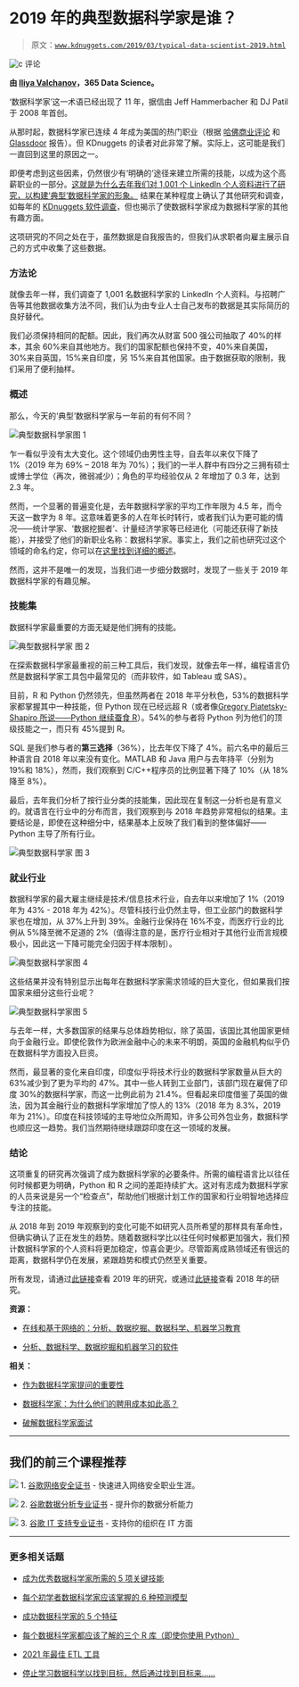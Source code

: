 # 2019 年的典型数据科学家是谁？

> 原文：[`www.kdnuggets.com/2019/03/typical-data-scientist-2019.html`](https://www.kdnuggets.com/2019/03/typical-data-scientist-2019.html)

![c](img/3d9c022da2d331bb56691a9617b91b90.png) 评论

**由 [Iliya Valchanov](https://www.kdnuggets.com/author/iliya-valchanov "Posts by Iliya Valchanov")，365 Data Science。**

‘数据科学家’这一术语已经出现了 11 年，据信由 Jeff Hammerbacher 和 DJ Patil 于 2008 年首创。

从那时起，数据科学家已连续 4 年成为美国的热门职业（根据 [哈佛商业评论](https://hbr.org/2012/10/data-scientist-the-sexiest-job-of-the-21st-century) 和 [Glassdoor](https://www.glassdoor.com/List/Best-Jobs-in-America-LST_KQ0,20.htm) 报告）。但 KDnuggets 的读者对此非常了解。实际上，这可能是我们一直回到这里的原因之一。

即便考虑到这些因素，仍然很少有‘明确的’途径来建立所需的技能，以成为这个高薪职业的一部分。[这就是为什么去年我们对 1,001 个 LinkedIn 个人资料进行了研究，以构建‘典型’数据科学家的形象。](https://www.kdnuggets.com/2017/12/research-1001-data-scientist-profiles.html) 结果在某种程度上确认了其他研究和调查，如每年的 [KDnuggets 软件调查](https://www.kdnuggets.com/2018/05/poll-tools-analytics-data-science-machine-learning-results.html)，但也揭示了使数据科学家成为数据科学家的其他有趣方面。

这项研究的不同之处在于，虽然数据是自我报告的，但我们从求职者向雇主展示自己的方式中收集了这些数据。

### 方法论

就像去年一样，我们调查了 1,001 名数据科学家的 LinkedIn 个人资料。与招聘广告等其他数据收集方法不同，我们认为由专业人士自己发布的数据是其实际简历的良好替代。

我们必须保持相同的配额。因此，我们再次从财富 500 强公司抽取了 40%的样本，其余 60%来自其他地方。我们的国家配额也保持不变，40%来自美国，30%来自英国，15%来自印度，另 15%来自其他国家。由于数据获取的限制，我们采用了便利抽样。

### 概述

那么，今天的‘典型’数据科学家与一年前的有何不同？

![典型数据科学家图 1](img/4577248a730503ab2d0154f1d37d235f.png)

乍一看似乎没有太大变化。这个领域仍由男性主导，自去年以来仅下降了 1%（2019 年为 69% – 2018 年为 70%）；我们的一半人群中有四分之三拥有硕士或博士学位（再次，微弱减少）；角色的平均经验仅从 2 年增加了 0.3 年，达到 2.3 年。

然而，一个显著的普遍变化是，去年数据科学家的平均工作年限为 4.5 年，而今天这一数字为 8 年。这意味着更多的人在年长时转行，或者我们认为更可能的情况——统计学家、‘数据挖掘者’、计量经济学家等已经进化（可能还获得了新技能），并接受了他们的新职业名称：数据科学家。事实上，我们之前也研究过这个领域的命名约定，你可以在[这里找到详细的概述](https://www.kdnuggets.com/2018/06/what-where-how-data-science.html)。

然而，这并不是唯一的发现，当我们进一步细分数据时，发现了一些关于 2019 年数据科学家的有趣见解。

### 技能集

数据科学家最重要的方面无疑是他们拥有的技能。

![典型数据科学家 图 2](img/0fcaffe07babe36ebbb9a4bb40166709.png)

在探索数据科学家最重视的前三种工具后，我们发现，就像去年一样，编程语言仍然是数据科学家工具包中最常见的（而非软件，如 Tableau 或 SAS）。

目前，R 和 Python 仍然领先，但虽然两者在 2018 年平分秋色，53%的数据科学家都掌握其中一种技能，但 Python 现在已经远超 R（或者像[Gregory Piatetsky-Shapiro 所说——Python 继续蚕食 R](https://www.kdnuggets.com/2018/05/poll-tools-analytics-data-science-machine-learning-results.html)）。54%的参与者将 Python 列为他们的顶级技能之一，而只有 45%提到 R。

SQL 是我们参与者的**第三选择**（36%），比去年仅下降了 4%。前六名中的最后三种语言自 2018 年以来没有变化。MATLAB 和 Java 用户与去年持平（分别为 19%和 18%），然而，我们观察到 C/C++程序员的比例显著下降了 10%（从 18%降至 8%）。

最后，去年我们分析了按行业分类的技能集，因此现在复制这一分析也是有意义的。就语言在行业中的分布而言，我们观察到与 2018 年趋势非常相似的结果。主要结论是，即使在这种细分中，结果基本上反映了我们看到的整体偏好——Python 主导了所有行业。

![典型数据科学家 图 3](img/d18d1676b074caf6a64f9d6e1961a960.png)

### 就业行业

数据科学家的最大雇主继续是技术/信息技术行业，自去年以来增加了 1%（2019 年为 43% - 2018 年为 42%）。尽管科技行业仍然主导，但工业部门的数据科学家也在增加，从 37%上升到 39%。金融行业保持在 16%不变，而医疗行业的比例从 5%降至微不足道的 2%（值得注意的是，医疗行业相对于其他行业而言规模极小，因此这一下降可能完全归因于样本限制）。

![典型数据科学家图 4](img/6a7cf61d1a752a3c53d00bbe53632ef4.png)

这些结果并没有特别显示出每年在数据科学家需求领域的巨大变化，但如果我们按国家来细分这些行业呢？

![典型数据科学家图 5](img/dde935be04a43374e1415d412a34f903.png)

与去年一样，大多数国家的结果与总体趋势相似，除了英国，该国比其他国家更倾向于金融行业。即使伦敦作为欧洲金融中心的未来不明朗，英国的金融机构似乎仍在数据科学方面投入巨资。

然而，最显著的变化来自印度，印度似乎将技术行业的数据科学家数量从巨大的 63%减少到了更为平均的 47%。其中一些人转到工业部门，该部门现在雇佣了印度 30%的数据科学家，而这一比例此前为 21.4%。但看起来印度借鉴了英国的做法，因为其金融行业的数据科学家增加了惊人的 13%（2018 年为 8.3%，2019 年为 21%）。印度在科技领域的主导地位众所周知，许多公司外包业务，数据科学也顺应这一趋势。我们当然期待继续跟踪印度在这一领域的发展。

### 结论

这项重复的研究再次强调了成为数据科学家的必要条件。所需的编程语言比以往任何时候都更为明确，Python 和 R 之间的差距持续扩大。这对有志成为数据科学家的人员来说是另一个“检查点”，帮助他们根据计划工作的国家和行业明智地选择应专注的技能。

从 2018 年到 2019 年观察到的变化可能不如研究人员所希望的那样具有革命性，但确实确认了正在发生的趋势。随着数据科学比以往任何时候都更加强大，我们预计数据科学家的个人资料将更加稳定，惊喜会更少。尽管距离成熟领域还有很远的距离，数据科学仍在发展，紧跟趋势和模式仍然至关重要。

所有发现，请通过[此链接](https://365datascience.com/data-scientist-profile-2019/)查看 2019 年的研究，或通过[此链接](https://365datascience.com/research-into-1001-data-scientist-profiles/#11)查看 2018 年的研究。

**资源：**

+   [在线和基于网络的：分析、数据挖掘、数据科学、机器学习教育](https://www.kdnuggets.com/education/online.html)

+   [分析、数据科学、数据挖掘和机器学习的软件](https://www.kdnuggets.com/software/index.html)

**相关：**

+   [作为数据科学家提问的重要性](https://www.kdnuggets.com/2019/02/asking-great-questions-data-scientist.html)

+   [数据科学家：为什么他们的聘用成本如此高？](https://www.kdnuggets.com/2019/02/data-scientists-expensive-hire.html)

+   [破解数据科学家面试](https://www.kdnuggets.com/2019/01/cracking-data-scientist-interview.html)

* * *

## 我们的前三个课程推荐

![](img/0244c01ba9267c002ef39d4907e0b8fb.png) 1\. [谷歌网络安全证书](https://www.kdnuggets.com/google-cybersecurity) - 快速进入网络安全职业生涯。

![](img/e225c49c3c91745821c8c0368bf04711.png) 2\. [谷歌数据分析专业证书](https://www.kdnuggets.com/google-data-analytics) - 提升你的数据分析能力

![](img/0244c01ba9267c002ef39d4907e0b8fb.png) 3\. [谷歌 IT 支持专业证书](https://www.kdnuggets.com/google-itsupport) - 支持你的组织在 IT 方面

* * *

### 更多相关话题

+   [成为优秀数据科学家所需的 5 项关键技能](https://www.kdnuggets.com/2021/12/5-key-skills-needed-become-great-data-scientist.html)

+   [每个初学者数据科学家应该掌握的 6 种预测模型](https://www.kdnuggets.com/2021/12/6-predictive-models-every-beginner-data-scientist-master.html)

+   [成功数据科学家的 5 个特征](https://www.kdnuggets.com/2021/12/5-characteristics-successful-data-scientist.html)

+   [每个数据科学家都应该了解的三个 R 库（即使你使用 Python）](https://www.kdnuggets.com/2021/12/three-r-libraries-every-data-scientist-know-even-python.html)

+   [2021 年最佳 ETL 工具](https://www.kdnuggets.com/2021/12/mozart-best-etl-tools-2021.html)

+   [停止学习数据科学以找到目标，然后通过找到目标来……](https://www.kdnuggets.com/2021/12/stop-learning-data-science-find-purpose.html)
